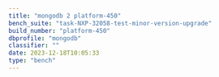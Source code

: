 ```yaml
---
title: "mongodb 2 platform-450"
bench_suite: "task-NXP-32058-test-minor-version-upgrade"
build_number: "platform-450"
dbprofile: "mongodb"
classifier: ""
date: 2023-12-18T10:05:33
type: "bench"
---
```

